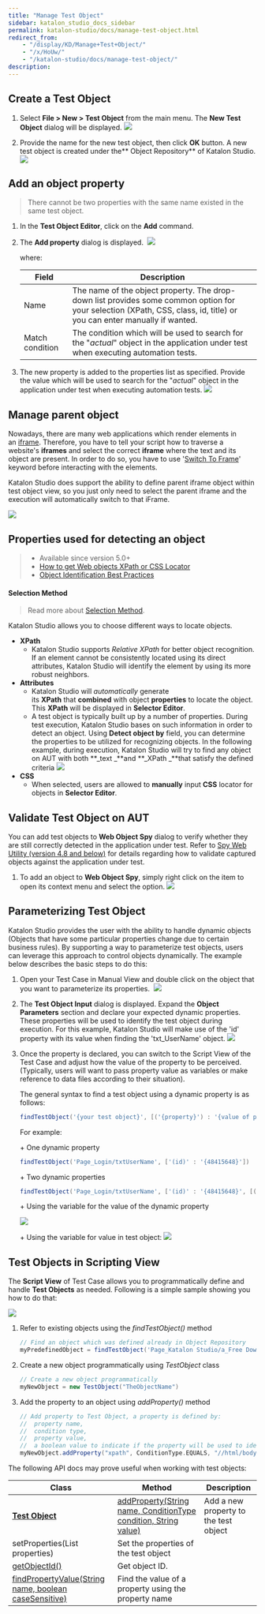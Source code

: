 ```yaml
---
title: "Manage Test Object"
sidebar: katalon_studio_docs_sidebar
permalink: katalon-studio/docs/manage-test-object.html
redirect_from:
    - "/display/KD/Manage+Test+Object/"
    - "/x/HoUw/"
    - "/katalon-studio/docs/manage-test-object/"
description:
---
```

Create a Test Object
--------------------

1.  Select **File > New > Test Object** from the main menu. The **New Test Object** dialog will be displayed.
    ![](../../images/katalon-studio/docs/manage-test-object/image2017-1-24-113A253A41.png)


2.  Provide the name for the new test object, then click **OK** button. A new test object is created under the** Object Repository** of Katalon Studio.
    ![](../../images/katalon-studio/docs/manage-test-object/image2018-9-6-103A213A4.png)


Add an object property
----------------------

> There cannot be two properties with the same name existed in the same test object.

1.  In the **Test Object Editor**, click on the **Add** command.


2.  The **Add property** dialog is displayed. 
    ![](../../images/katalon-studio/docs/manage-test-object/image2017-10-17-113A333A56.png)

    where:

    | Field | Description |
    | --- | --- |
    | Name | The name of the object property. The drop-down list provides some common option for your selection (XPath, CSS, class, id, title) or you can enter manually if wanted. |
    | Match condition | The condition which will be used to search for the "_actual_" object in the application under test when executing automation tests. |

3.  The new property is added to the properties list as specified. Provide the value which will be used to search for the "_actual_" object in the application under test when executing automation tests.
    ![](../../images/katalon-studio/docs/manage-test-object/image2018-9-5-193A93A19.png)

Manage parent object
--------------------

Nowadays, there are many web applications which render elements in an [iframe](https://www.w3schools.com/tags/tag_iframe.asp). Therefore, you have to tell your script how to traverse a website's **iframes** and select the correct **iframe** where the text and its object are present. In order to do so, you have to use '[Switch To Frame](/display/KD/%5BWebUI%5D+Switch+To+Frame)' keyword before interacting with the elements. 

Katalon Studio does support the ability to define parent iframe object within test object view, so you just only need to select the parent iframe and the execution will automatically switch to that iFrame.

![](../../images/katalon-studio/docs/manage-test-object/image2018-9-6-103A263A6.png)

Properties used for detecting an object
---------------------------------------

> *   Available since version 5.0+
> *   [How to get Web objects XPath or CSS Locator](/x/5BZO#SpyWebUtility(latest)-HowtogetwebobjectsXPathorCSSLocator)
> *   [Object Identification Best Practices](/display/KD/Optimizing+Object+Identification+and+Tools)

#### Selection Method

> Read more about [Selection Method](/x/ZxlO).

Katalon Studio allows you to choose different ways to locate objects.

*   **XPath**
    *   Katalon Studio supports _Relative XPath_ for better object recognition. If an element cannot be consistently located using its direct attributes, Katalon Studio will identify the element by using its more robust neighbors.
*   **Attributes**
    *   Katalon Studio will _automatically_ generate its **XPath** that **combined** with object **properties** to locate the object. This **XPath** will be displayed in **Selector Editor**. 
    *   A test object is typically built up by a number of properties. During test execution, Katalon Studio bases on such information in order to detect an object. Using **Detect object by** field, you can determine the properties to be utilized for recognizing objects.
        In the following example, during execution, Katalon Studio will try to find any object on AUT with both **_text _**and **_XPath _**that satisfy the defined criteria
        ![](../../images/katalon-studio/docs/manage-test-object/image2018-9-5-193A133A19.png)
*   **CSS**
    *   When selected, users are allowed to **manually** input **CSS** locator for objects in **Selector Editor**.

Validate Test Object on AUT
---------------------------

You can add test objects to **Web Object Spy** dialog to verify whether they are still correctly detected in the application under test. Refer to [Spy Web Utility (version 4.8 and below)](/pages/viewpage.action?pageId=5111951) for details regarding how to validate captured objects against the application under test.

1.  To add an object to **Web Object Spy**, simply right click on the item to open its context menu and select the option.
    ![](../../images/katalon-studio/docs/manage-test-object/image2018-9-6-103A303A22.png)

Parameterizing Test Object
--------------------------

Katalon Studio provides the user with the ability to handle dynamic objects (Objects that have some particular properties change due to certain business rules). By supporting a way to parameterize test objects, users can leverage this approach to control objects dynamically. The example below describes the basic steps to do this:

1.  Open your Test Case in Manual View and double click on the object that you want to parameterize its properties. 
    ![](../../images/katalon-studio/docs/manage-test-object/image2017-6-30-203A203A52.png)


2.  The **Test Object Input** dialog is displayed. Expand the **Object Parameters** section and declare your expected dynamic properties. These properties will be used to identify the test object during execution. For this example, Katalon Studio will make use of the 'id' property with its value when finding the 'txt_UserName' object.
    ![](../../images/katalon-studio/docs/manage-test-object/1.declare-dynamic-object.png)


3.  Once the property is declared, you can switch to the Script View of the Test Case and adjust how the value of the property to be perceived. (Typically, users will want to pass property value as variables or make reference to data files according to their situation).

    The general syntax to find a test object using a dynamic property is as follows:

    ```groovy
    findTestObject('{your test object}', [('{property}') : '{value of property}'])
    ```

    For example: 

    \+ One dynamic property

    ```groovy
    findTestObject('Page_Login/txtUserName', ['(id)' : '{48415648}'])
    ```

    \+ Two dynamic properties

    ```groovy
    findTestObject('Page_Login/txtUserName', ['(id)' : '{48415648}', [('{name}') : '{controler14585}']])
    ```

    \+ Using the variable for the value of the dynamic property

    ![](../../images/katalon-studio/docs/manage-test-object/image2017-6-30-203A223A13.png)


    \+ Using the variable for value in test object:
    ![](../../images/katalon-studio/docs/manage-test-object/test_object.png)


Test Objects in Scripting View
------------------------------

The **Script View** of Test Case allows you to programmatically define and handle **Test Objects** as needed. Following is a simple sample showing you how to do that:

![](../../images/katalon-studio/docs/manage-test-object/5.png)

1.  Refer to existing objects using the _findTestObject()_ method

    ```groovy
    // Find an object which was defined already in Object Repository
    myPredefinedObject = findTestObject('Page_Katalon Studio/a_Free Download')
    ```

2.  Create a new object programmatically using _TestObject_ class

    ```groovy
    // Create a new object programmatically
    myNewObject = new TestObject("TheObjectName")
    ```

3.  Add the property to an object using _addProperty()_ method

    ```groovy
    // Add property to Test Object, a property is defined by:
    //	property name,
    //	condition type,
    //	property value,
    //	a boolean value to indicate if the property will be used to identify the object during execution
    myNewObject.addProperty("xpath", ConditionType.EQUALS, "//html/body", true)
    ```


The following API docs may prove useful when working with test objects:

| Class | Method | Description |
| --- | --- | --- |
| **[Test Object](http://api-docs.katalon.com/studio/v4.6.0.2/api/com/kms/katalon/core/testobject/TestObject.html)** | [addProperty(String name, ConditionType condition, String value)](http://api-docs.katalon.com/studio/v4.6.0.2/api/com/kms/katalon/core/testobject/TestObject.html#addProperty(java.lang.String,%20com.kms.katalon.core.testobject.ConditionType,%20java.lang.String)) | Add a new property to the test object |
| setProperties(List<TestObjectProperty> properties) | Set the properties of the test object |
| [getObjectId()](http://api-docs.katalon.com/studio/v4.6.0.2/api/com/kms/katalon/core/testobject/TestObject.html#getObjectId()) | Get object ID. |
| [findPropertyValue(String name, boolean caseSensitive)](http://api-docs.katalon.com/studio/v4.6.0.2/api/com/kms/katalon/core/testobject/TestObject.html#findPropertyValue(java.lang.String,%20boolean)) | Find the value of a property using the property name |